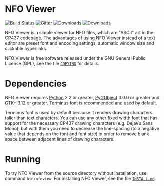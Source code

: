 NFO Viewer
==========

[![Build Status](https://travis-ci.org/otsaloma/nfoview.svg)](https://travis-ci.org/otsaloma/nfoview)
[![Gitter](https://badges.gitter.im/Join%20Chat.svg)](https://gitter.im/otsaloma/nfoview)
[![Downloads](https://img.shields.io/github/downloads/otsaloma/nfoview/total.svg)](https://github.com/otsaloma/nfoview/releases)
[![Downloads](https://img.shields.io/github/downloads/otsaloma/nfoview/latest/total.svg)](https://github.com/otsaloma/nfoview/releases/latest)

NFO Viewer is a simple viewer for NFO files, which are "ASCII" art in
the CP437 codepage. The advantages of using NFO Viewer instead of a text
editor are preset font and encoding settings, automatic window size and
clickable hyperlinks.

NFO Viewer is free software released under the GNU General Public
License (GPL), see the file [`COPYING`](COPYING) for details.

Dependencies
============

NFO Viewer requires [Python][1] 3.2 or greater, [PyGObject][2] 3.0.0 or
greater and [GTK+][3] 3.12 or greater. [Terminus font][4] is recommended
and used by default.

[1]: http://www.python.org/
[2]: http://wiki.gnome.org/Projects/PyGObject
[3]: http://www.gtk.org/
[4]: http://terminus-font.sourceforge.net/

Terminus font is used by default because it renders drawing characters
taller than text characters. You can use any other fixed width font that
has support for the necessary CP437 drawing characters (e.g. DejaVu Sans
Mono), but with them you need to decrease the line-spacing (to a
negative value that depends on the font and font size) in order to
remove blank space between adjacent lines of drawing characters.

Running
=======

To try NFO Viewer from the source directory without installation, use
command `bin/nfoview`. For installing NFO Viewer, see the file
[`INSTALL.md`](INSTALL.md).
